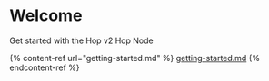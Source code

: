 # Welcome

Get started with the Hop v2 Hop Node

{% content-ref url="getting-started.md" %}
[getting-started.md](getting-started.md)
{% endcontent-ref %}
